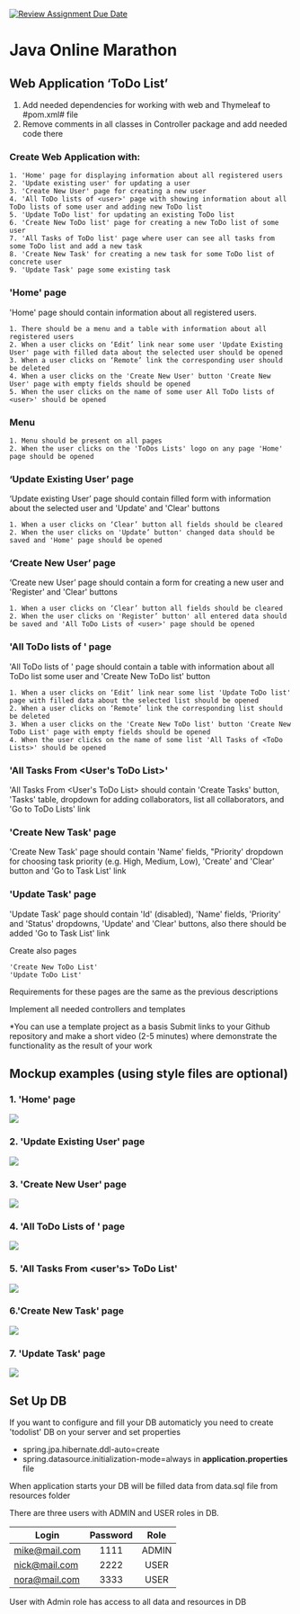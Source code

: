 [![Review Assignment Due Date](https://classroom.github.com/assets/deadline-readme-button-24ddc0f5d75046c5622901739e7c5dd533143b0c8e959d652212380cedb1ea36.svg)](https://classroom.github.com/a/HaMtc_ZA)
# Java Online Marathon
## Web Application ‘ToDo List’
1. Add needed dependencies for working with web and Thymeleaf to #pom.xml# file
2. Remove comments in all classes in Controller package and add needed code there

### Create Web Application with:

    1. 'Home' page for displaying information about all registered users
    2. 'Update existing user' for updating a user
    3. 'Create New User' page for creating a new user
    4. 'All ToDo lists of <user>' page with showing information about all ToDo lists of some user and adding new ToDo list
    5. 'Update ToDo list' for updating an existing ToDo list
    6. 'Create New ToDo list' page for creating a new ToDo list of some user
    7. 'All Tasks of ToDo list' page where user can see all tasks from some ToDo list and add a new task
    8. 'Create New Task' for creating a new task for some ToDo list of concrete user
    9. 'Update Task' page some existing task

### 'Home' page
'Home' page should contain information about all registered users.

    1. There should be a menu and a table with information about all registered users
    2. When a user clicks on ‘Edit’ link near some user 'Update Existing User' page with filled data about the selected user should be opened
    3. When a user clicks on ‘Remote’ link the corresponding user should be deleted
    4. When a user clicks on the 'Create New User' button 'Create New User' page with empty fields should be opened
    5. When the user clicks on the name of some user All ToDo lists of <user>' should be opened

### Menu

    1. Menu should be present on all pages
    2. When the user clicks on the 'ToDos Lists' logo on any page 'Home' page should be opened

### ‘Update Existing User’ page
‘Update existing User’ page should contain filled form with information about the selected user and 'Update' and 'Clear' buttons

    1. When a user clicks on ‘Clear’ button all fields should be cleared
    2. When the user clicks on 'Update’ button' changed data should be saved and 'Home' page should be opened 

### ‘Create New User’ page
‘Create new User’ page should contain a form for creating a new user and 'Register' and 'Clear' buttons

    1. When a user clicks on ‘Clear’ button all fields should be cleared
    2. When the user clicks on 'Register’ button' all entered data should be saved and 'All ToDo Lists of <user>' page should be opened 

### 'All ToDo lists of <user>' page
'All ToDo lists of <user>' page should contain a table with information about all ToDo list some user and 'Create New ToDo list' button

    1. When a user clicks on ‘Edit’ link near some list 'Update ToDo list' page with filled data about the selected list should be opened
    2. When a user clicks on ‘Remote’ link the corresponding list should be deleted
    3. When a user clicks on the 'Create New ToDo list' button 'Create New ToDo List' page with empty fields should be opened
    4. When the user clicks on the name of some list 'All Tasks of <ToDo Lists>' should be opened

### 'All Tasks From <User's ToDo List>'
'All Tasks From <User's ToDo List> should contain 'Create Tasks' button, 'Tasks' table, dropdown for adding collaborators, list all collaborators, and 'Go to ToDo Lists' link

### 'Create New Task' page
'Create New Task' page should contain 'Name' fields, "Priority' dropdown for choosing task priority (e.g. High, Medium, Low), 'Create' and 'Clear' button and 'Go to Task List' link

### 'Update Task' page
'Update Task' page should contain 'Id' (disabled), 'Name' fields, 'Priority' and 'Status' dropdowns, 'Update' and 'Clear' buttons, also there should be added 'Go to Task List' link

Create also pages

    'Create New ToDo List'
    'Update ToDo List' 

Requirements for these pages are the same as the previous descriptions

Implement all needed controllers and templates

*You can use a template project as a basis
Submit links to your Github repository and make a short video (2-5 minutes) where demonstrate the functionality as the result of your work

## Mockup examples (using style files are optional)

### 1. 'Home' page

![](mockups/Home.PNG)

### 2. 'Update Existing User' page
![](mockups/UpdateUser.PNG)

### 3. 'Create New User' page
![](mockups/Create%20User.PNG)

### 4. 'All ToDo Lists of <User>' page
![](mockups/All%20ToDo%20Lists.PNG)

### 5. 'All Tasks From <user's> ToDo List'
![](mockups/All%20Tasks%20from%20ToDo%20List.PNG)

### 6.'Create New Task' page
![](mockups/Create%20New%20Task.PNG)

### 7. 'Update Task' page
![](mockups/Update%20Task.PNG)


## Set Up DB
If you want to configure and fill your DB automaticly you need to create 'todolist' DB on your server and set properties 
- spring.jpa.hibernate.ddl-auto=create
- spring.datasource.initialization-mode=always
in **application.properties** file

When application starts your DB will be filled data from data.sql file from resources folder

There are three users with ADMIN and USER roles in DB.

| Login         | Password | Role  |
| ------------- |:--------:|:-----:|
| mike@mail.com | 1111     | ADMIN |
| nick@mail.com | 2222     | USER  |
| nora@mail.com | 3333     | USER  |

User with Admin role has access to all data and resources in DB
